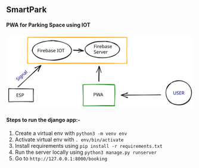 ## SmartPark

#### PWA for Parking Space using IOT


![Basic Prototype](prototype.svg)

#### Steps to run the django app:-

1. Create a virtual env with `python3 -m venv env`
2. Activate virtual env with `. env/bin/activate`
3. Install requirements using `pip install -r requirements.txt`
4. Run the server locally using `python3 manage.py runserver`
5. Go to `http://127.0.0.1:8000/booking`
